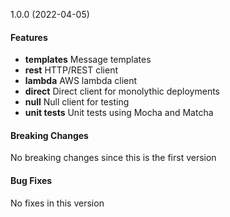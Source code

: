 <a name="1.0.0"></a> 1.0.0 (2022-04-05)

#### Features
* **templates** Message templates
* **rest** HTTP/REST client
* **lambda** AWS lambda client
* **direct** Direct client for monolythic deployments
* **null** Null client for testing
* **unit tests** Unit tests using Mocha and Matcha

#### Breaking Changes
No breaking changes since this is the first version

#### Bug Fixes
No fixes in this version

